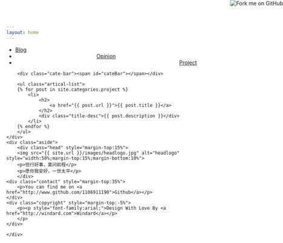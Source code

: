 ```yaml
---
layout: home
---
```


<div class="index-content project">
    <div class="section">
        <ul class="artical-cate">
            <li><a href="/"><span>Blog</span></a></li>
            <li style="text-align:center"><a href="/opinion"><span>Opinion</span></a></li>
            <li class="on" style="text-align:right"><a href="/project"><span>Project</span></a></li>
        </ul>

        <div class="cate-bar"><span id="cateBar"></span></div>

        <ul class="artical-list">
        {% for post in site.categories.project %}
            <li>
                <h2>
                    <a href="{{ post.url }}">{{ post.title }}</a>
                </h2>
                <div class="title-desc">{{ post.description }}</div>
            </li>
        {% endfor %}
        </ul>
    </div>
    <div class="aside">
        <div class="head" style="margin-top:15%">
        <img src="{{ site.url }}/images/headlogo.jpg" alt="headlogo" style="width:50%;margin-top:15%;margin-bottom:10%">     
        <p>但行好事，莫问前程</p>
        <p>愿你我安好，一世太平</p>
        </div>
    <div class="contact" style="margin-top:35%">
        <p>You can find me on <a href="http://www.github.com/1106911190">Github</a></p>
    </div>
    <div class="copyright" style="margin-top:-5%">
        <p><p style="font-family:arial;">Design With Love By <a href="http://windard.com">Windard</a></p>
        </p>
    </div>      

    </div>
</div>

<a href="http://github.com/1106911190" class="forkme"><img id="github_url"  style="position: absolute; top: 0; right: 0; border: 0;" src="http://s3.amazonaws.com/github/ribbons/forkme_right_red_aa0000.png" alt="Fork me on GitHub" /></a>
